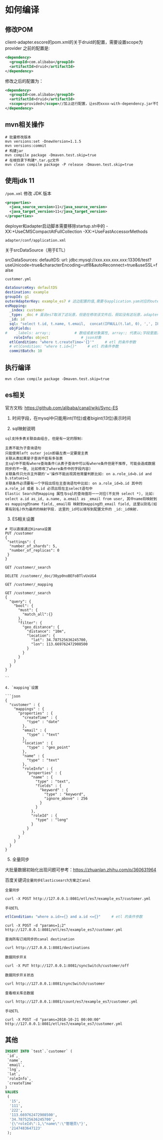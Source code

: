 # 如何编译

## 修改POM

client-adapter.escore的pom.xml的关于druid的配置，需要设置scope为provider
之前的配置是:

```xml
<dependency>
  <groupId>com.alibaba</groupId>
  <artifactId>druid</artifactId>
</dependency>
```

修改之后的配置为：

```xml
<dependency>
  <groupId>com.alibaba</groupId>
  <artifactId>druid</artifactId>
  <scope>provided</scope>//加上这行配置，让es的xxxx-with-dependency.jar不包含druid相关包
</dependency>
```

## mvn相关操作

```shell
# 批量修改版本
mvn versions:set -DnewVersion=1.1.5
mvn versions:commit
# 构建jar
mvn compile package -Dmaven.test.skip=true
# 在根目录下构建*.tar.gz文件
mvn clean compile package -P release -Dmaven.test.skip=true
```

## 使用jdk 11

`/pom.xml` 修改 JDK 版本

```xml
<properties>
  <java_source_version>11</java_source_version>
  <java_target_version>11</java_target_version>
</properties>
```

deployer和adapter启动脚本需要移除startup.sh中的
-XX:+UseCMSCompactAtFullCollection -XX:+UseFastAccessorMethods

`adapter/conf/application.xml`

关于srcDataSource（用于ETL）

srcDataSources:
    defaultDS:
      url: jdbc:mysql://xxx.xxx.xxx.xxx:13306/test?useUnicode=true&characterEncoding=utf8&autoReconnect=true&useSSL=false

`customer.yml`

```yml
dataSourceKey: defaultDS
destination: example
groupId: g1
outerAdapterKey: example_es7 # 这边配置的值,需要与application.yam对应的outer adapter配置的key保持一致
esMapping:
  _index: customer
  _type: _doc # 虽说es7取消了这玩意，但是在修改该文件后，假如没有这玩意，adapter会报错
  _id: id
  sql: "select t.id, t.name, t.email,  concat(IFNULL(t.lat, 0), ',', IFNULL(t.lng, 0)) AS location, t.roleInfo, t.createTime from customer t"
  objFields:
#    _labels: array:;           # 数组或者对象属性, array:; 代表以;字段里面是以;分隔的
    roleInfo: object               # json对象
  etlCondition: "where t.createTime='{}'"     # etl 的条件参数
  # etlCondition: "where t.id={}"     # etl 的条件参数
  commitBatch: 10
```

## 执行编译

```shell
mvn clean compile package -Dmaven.test.skip=true
```

## es相关

官方文档: <https://github.com/alibaba/canal/wiki/Sync-ES>

1. 时间字段，在mysql中只能用int(11位)或者bigint(13位)表示时间

2. sql映射说明

```note
sql支持多表关联自由组合, 但是有一定的限制:

主表不能为子查询语句
只能使用left outer join即最左表一定要是主表
关联从表如果是子查询不能有多张表
主sql中不能有where查询条件(从表子查询中可以有where条件但是不推荐, 可能会造成数据同步的不一致, 比如修改了where条件中的字段内容)
关联条件只允许主外键的'='操作不能出现其他常量判断比如: on a.role_id=b.id and b.statues=1
关联条件必须要有一个字段出现在主查询语句中比如: on a.role_id=b.id 其中的 a.role_id 或者 b.id 必须出现在主select语句中
Elastic Search的mapping 属性与sql的查询值将一一对应(不支持 select *), 比如: select a.id as_id, a.name, a.email as _email from user, 其中name将映射到es mapping的name field,_email将 映射到mapping的_email field, 这里以别名(如果有别名)作为最终的映射字段. 这里的_id可以填写到配置文件的 _id:_id映射.
```

3. ES相关设置

```shell
# 可以直接通过Kinana设置
PUT /customer
{
 "settings": {
  "number_of_shards": 5,
  "number_of_replicas": 0
 }
}

GET /customer/_search

DELETE /customer/_doc/30yp0noBEFoBTlvUxUG4

GET /customer/_mapping

GET /customer/_search
{
  "query": {
    "bool": {
      "must": {
        "match_all":{}
      },
      "filter": {
        "geo_distance": {
          "distance": "10m",
          "location": {
            "lat": 34.787525636245700,
            "lon": 113.669762472908500
          }
        }
      }
    }
  }
}

``

4. `mapping`设置

```json
{
  "customer" : {
    "mappings" : {
      "properties" : {
        "createTime" : {
          "type" : "date"
        },
        "email" : {
          "type" : "text"
        },
        "location" : {
          "type" : "geo_point"
        },
        "name" : {
          "type" : "text"
        },
        "roleInfo" : {
          "properties" : {
            "name" : {
              "type" : "text",
              "fields" : {
                "keyword" : {
                  "type" : "keyword",
                  "ignore_above" : 256
                }
              }
            },
            "roleId" : {
              "type" : "long"
            }
          }
        }
      }
    }
  }
}
```

5. 全量同步

大批量数据初始化出现问题可参考：<https://zhuanlan.zhihu.com/p/360631964>

百度关键词`全量同步Elasticsearch方案之Canal`

`全量同步`

```shell
curl -X POST http://127.0.0.1:8081/etl/es7/example_es7/customer.yml
```

`手动ETL`

```yml
etlCondition: "where a.id>={} and a.id <={}"     # etl 的条件参数
```

```shell
curl -X POST -d "params=1;2" http://127.0.0.1:8081/etl/es7/example_es7/customer.yml 
```

`查询所有订阅同步的canal destination`

```shell
curl http://127.0.0.1:8081/destinations
```

`数据同步开关`

```shell
curl -X PUT http://127.0.0.1:8081/syncSwitch/customer/off
```

`数据同步开关状态`

```shell
curl http://127.0.0.1:8081/syncSwitch/customer
```

`查看相关库总数据`

```shell
curl http://127.0.0.1:8081/count/es7/example_es7/customer.yml
```

`手动ETL`

```shell
curl -X POST -d "params=2018-10-21 00:00:00" http://127.0.0.1:8081/etl/es7/example_es7/customer.yml 
```

## 其他

```sql
INSERT INTO `test`.`customer` (
 `id`,
 `name`,
 `email`,
 `lng`,
 `lat`,
 `roleInfo`,
 `createTime`
)
VALUES
 (
  '15',
  '111',
  '222',
  '113.669762472908500',
  '34.787525636245700',
  '{\"roleId\":1,\"name\":\"管理员\"}',
  '2147483647123'
 );

```
